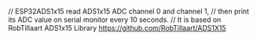 // ESP32ADS1x15 read ADS1x15 ADC channel 0 and channel 1,
// then print its ADC value on serial monitor every 10 seconds.
// It is based on RobTillaart ADS1x15 Library https://github.com/RobTillaart/ADS1X15
